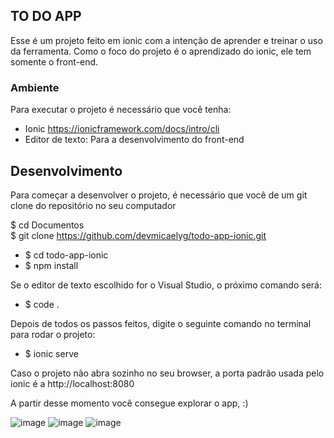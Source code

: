 ## TO DO APP

Esse é um projeto feito em ionic com a intenção de aprender e treinar o uso da ferramenta. 
Como o foco do projeto é o aprendizado do ionic, ele tem somente o front-end. 

### Ambiente

Para executar o projeto é necessário que você tenha: 
- Ionic https://ionicframework.com/docs/intro/cli
- Editor de texto: Para a desenvolvimento do front-end

## Desenvolvimento 

Para começar a desenvolver o projeto, é necessário que você de um git clone do repositório no seu computador 

$ cd Documentos 
<br>
$ git clone https://github.com/devmicaelyg/todo-app-ionic.git
<br>

- $ cd todo-app-ionic
- $ npm install 

Se o editor de texto escolhido for o Visual Studio, o próximo comando será:
 - $ code .

Depois de todos os passos feitos, digite o seguinte comando no terminal para rodar o projeto: 
- $ ionic serve 

Caso o projeto não abra sozinho no seu browser, a porta padrão usada pelo ionic é a http://localhost:8080

A partir desse momento você consegue explorar o app, :)

![image](https://img.shields.io/badge/TypeScript-007ACC?style=for-the-badge&logo=typescript&logoColor=white)
![image](https://img.shields.io/badge/AngularJS-E23237?style=for-the-badge&logo=angularjs&logoColor=white)
![image](https://img.shields.io/badge/{Ionic}-3880FF?style=for-the-badge&logo=ionic&logoColor=white)
